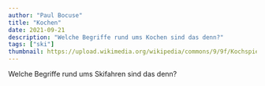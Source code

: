 ```yaml
---
author: "Paul Bocuse"
title: "Kochen"
date: 2021-09-21
description: "Welche Begriffe rund ums Kochen sind das denn?"
tags: ["ski"]
thumbnail: https://upload.wikimedia.org/wikipedia/commons/9/9f/Kochspielstunde_im_Kindergarten_-_um1900.jpg
---
```


Welche Begriffe rund ums Skifahren sind das denn?

